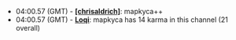 * <a id="04:00.57">04:00.57 (GMT)</a> - __[[chrisaldrich]](https://github.com/[chrisaldrich])__: mapkyca++
* <a id="04:00.57">04:00.57 (GMT)</a> - __[Loqi](https://github.com/Loqi)__: mapkyca has 14 karma in this channel (21 overall)
